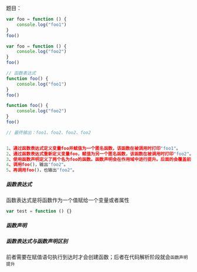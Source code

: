 题目：

```javascript
var foo = function () {
    console.log("foo1")
}
foo()

var foo = function () {
    console.log("foo2")
}
foo()

// 函数表达式
function foo() {
    console.log("foo1")
}
foo()

function foo() {
    console.log("foo2")
}
foo()

// 最终输出：foo1、foo2、foo2、foo2


1、通过函数表达式定义变量foo并赋值为一个匿名函数，该函数在被调用时打印"foo1"。
2、通过函数表达式重新定义变量foo，赋值为另一个匿名函数，该函数在被调用时打印"foo2"。
3、使用函数声明定义了两个名为foo的函数。函数声明会在作用域中进行提升。后面的会覆盖前面的，由于声明从一开始就提升了，而又执行了两个赋值操作，所以此时foo是第二个赋值的函数。
4、调用foo()，输出"foo2"。
5、再调用foo()，也输出"foo2"。

```

##### 函数表达式

函数表达式是将函数作为一个值赋给一个变量或者属性

```javascript
var test = function () {}
```

##### 函数声明

##### 函数表达式与函数声明区别

前者需要在赋值语句执行到达时才会创建函数；后者在代码解析阶段就会`函数声明提升`
